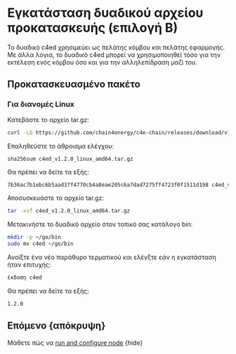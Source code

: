 <!--
παραγγελία: 5
-->

# Εγκατάσταση δυαδικού αρχείου προκατασκευής (επιλογή Β)

Το δυαδικό c4ed χρησιμεύει ως πελάτης κόμβου και πελάτης εφαρμογής. Με άλλα λόγια, το δυαδικό c4ed μπορεί να χρησιμοποιηθεί τόσο για την εκτέλεση ενός κόμβου όσο και για την αλληλεπίδραση μαζί του.
## Προκατασκευασμένο πακέτο


### Για διανομές Linux

Κατεβάστε το αρχείο tar.gz:

``` bash
curl -LO https://github.com/chain4energy/c4e-chain/releases/download/v1.2.0/c4ed_v1.2.0_linux_amd64.tar.gz
```

Επαληθεύστε το άθροισμα ελέγχου:

```μπας
sha256sum c4ed_v1.2.0_linux_amd64.tar.gz
```

Θα πρέπει να δείτε τα εξής:

``` bash
7b36ac7b1ebc6b5aad37f4770cb4a8eae205c6a7dad7275ff4723f0f1511d198 c4ed_v1.2.0_linux_amd64.tar.gz
```

Αποσυσκευάστε το αρχείο tar.gz:

``` bash
tar -xvf c4ed_v1.2.0_linux_amd64.tar.gz
```

Μετακινήστε το δυαδικό αρχείο στον τοπικό σας κατάλογο bin:

``` bash
mkdir -p ~/go/bin
sudo mv c4ed ~/go/bin
```

Ανοίξτε ένα νέο παράθυρο τερματικού και ελέγξτε εάν η εγκατάσταση ήταν επιτυχής:

``` bash
έκδοση c4ed
```

Θα πρέπει να δείτε τα εξής:

``` bash
1.2.0
```

## Επόμενο {απόκρυψη}

Μάθετε πώς να [run and configure node](.run_node.md) {hide}

